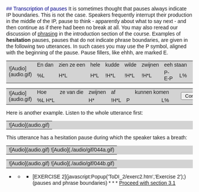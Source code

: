 <font face="arial,helvetica,swiss,sans-serif"><font color="darkblue">## Transcription of pauses</font> It is sometimes thought that pauses always indicate IP boundaries. This is not the case. Speakers frequently interrupt their production in the middle of the IP, pause to think - apparently about what to say next - and then continue as if there had been no break at all. You may also reread our discussion of [phrasing](about4.htm) in the introduction section of the course. Examples of **hesitation** pauses, pauses that do not indicate phrase boundaries, are given in the following two utterances. In such cases you may use the P symbol, aligned with the beginning of the pause. Pause fillers, like ehhh, are marked E.

<table bgcolor="lightgrey" border="0" cellpadding="4" cellspacing="0" width="40" onclick="play_sound('./audio/050g')">

<tbody>

<tr>

<td rowspan="2">![Audio](audio.gif)</td>

<td>En dan</td>

<td colspan="2">zien ze een</td>

<td>hele</td>

<td>kudde</td>

<td>wilde</td>

<td>zwijnen</td>

<td colspan="2">eeh staan</td>

<td align="center" rowspan="2" width="40"> </td>

<td align="center" rowspan="2"><input type="button" name="help" value=" Contour " onclick="HintsWindow('F0-contour','<IMG SRC= audio/gif/050g.gif>',1,535,200)"></td>

</tr>

<tr>

<td>%L</td>

<td>H*L</td>

<td> </td>

<td>H*L</td>

<td>!H*L</td>

<td>!H*L</td>

<td>!H*L</td>

<td>P-E-P</td>

<td align="RIGHT">L%</td>

</tr>

</tbody>

</table>

<table bgcolor="lightgrey" border="0" cellpadding="4" cellspacing="0" width="40" onclick="play_sound('./audio/051')">

<tbody>

<tr>

<td rowspan="2" width="40">![Audio](audio.gif)</td>

<td>Hoe</td>

<td>ze van die</td>

<td>zwijnen</td>

<td>af</td>

<td> </td>

<td>kunnen komen</td>

<td align="center" rowspan="2" width="40"> </td>

<td align="center" rowspan="2"><input type="button" name="help" value=" Contour " onclick="HintsWindow('F0-contour','<IMG SRC= audio/gif/051.gif>',1,515,200)"></td>

</tr>

<tr>

<td>%L H*L</td>

<td> </td>

<td>H*</td>

<td>!H*L</td>

<td>P</td>

<td align="RIGHT">L%</td>

</tr>

</tbody>

</table>

Here is another example. Listen to the whole utterance first:

<table bgcolor="lightgrey" border="0" cellpadding="4" onclick="play_sound('./audio/044ab')">

<tbody>

<tr>

<td>![Audio](audio.gif)</td>

</tr>

</tbody>

</table>

This utterance has a hesitation pause during which the speaker takes a breath:

<table bgcolor="lightgrey" border="0" cellpadding="0" cellspacing="0" onclick="play_sound('./audio/044a')">

<tbody>

<tr>

<td>![Audio](audio.gif) ![Audio](./audio/gif/044a.gif)</td>

</tr>

</tbody>

</table>

<table bgcolor="lightgrey" border="0" cellpadding="0" cellspacing="0" onclick="play_sound('./audio/044b')">

<tbody>

<tr>

<td>![Audio](audio.gif) ![Audio](./audio/gif/044b.gif)</td>

</tr>

</tbody>

</table>

* * * [EXERCISE 2](javascript:Popup('ToDI_2/exerc2.htm','Exercise 2');) (pauses and phrase boundaries) * * * [Proceed with section 3.1](init1.htm)</font>